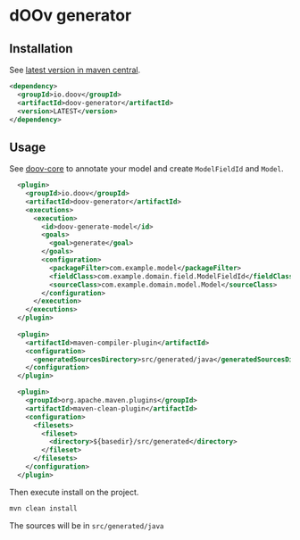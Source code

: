 # dOOv generator

## Installation

See [latest version in maven central](https://repo1.maven.org/maven2/io/doov).

```xml
<dependency>
  <groupId>io.doov</groupId>
  <artifactId>doov-generator</artifactId>
  <version>LATEST</version>
</dependency>
```

## Usage

See [doov-core](../assertions) to annotate your model and create ```ModelFieldId``` and ```Model```.

```xml
  <plugin>
    <groupId>io.doov</groupId>
    <artifactId>doov-generator</artifactId>
    <executions>
      <execution>
        <id>doov-generate-model</id>
        <goals>
          <goal>generate</goal>
        </goals>
        <configuration>
          <packageFilter>com.example.model</packageFilter>
          <fieldClass>com.example.domain.field.ModelFieldId</fieldClass>
          <sourceClass>com.example.domain.model.Model</sourceClass>
        </configuration>
      </execution>
    </executions>
  </plugin>
  
  <plugin>
    <artifactId>maven-compiler-plugin</artifactId>
    <configuration>
      <generatedSourcesDirectory>src/generated/java</generatedSourcesDirectory>
    </configuration>
  </plugin>

  <plugin>
    <groupId>org.apache.maven.plugins</groupId>
    <artifactId>maven-clean-plugin</artifactId>
    <configuration>
      <filesets>
        <fileset>
          <directory>${basedir}/src/generated</directory>
        </fileset>
      </filesets>
    </configuration>
  </plugin>

```

Then execute install on the project.

```bash
mvn clean install
```

The sources will be in `src/generated/java`